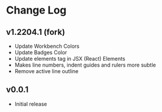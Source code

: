 # Change Log

## v1.2204.1 (fork)
- Update Workbench Colors
- Update Badges Color
- Update elements tag in JSX (React) Elements
- Makes line numbers, indent guides and rulers more subtle
- Remove active line outline

## v0.0.1
- Initial release

